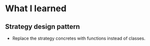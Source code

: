# What I learned

## Strategy design pattern

* Replace the strategy concretes with functions instead of classes.